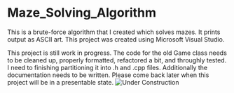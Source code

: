# Maze_Solving_Algorithm
This is a brute-force algorithm that I created which solves mazes. It prints output as ASCII art.
This project was created using Microsoft Visual Studio.

This project is still work in progress. The code for the old Game class needs to be cleaned up, properly formatted, refactored a bit, and throughly tested. I need to finishing partitioning it into .h and .cpp files. Additionally the documentation needs to be written. Please come back later when this project will be in a presentable state.
![Under Construction](https://previews.123rf.com/images/bank215/bank2151608/bank215160800090/62287620-mini-%C3%A9quipe-de-gestion-travailleur-de-contr%C3%B4le-de-r%C3%A9paration-mainboard-sur-le-filtre-vintage-peut-utiliser-.jpg)
